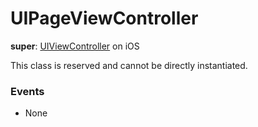 # UIPageViewController

**super**: [UIViewController](UIViewController.md) on iOS

This class is reserved and cannot be directly instantiated.

### Events

* None</ul>

</ul>

